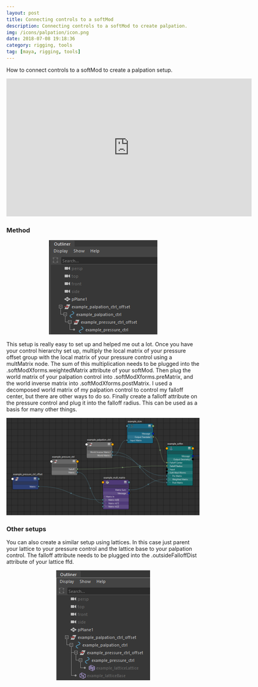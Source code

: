 ```yaml
---
layout: post
title: Connecting controls to a softMod
description: Connecting controls to a softMod to create palpation. 
img: /icons/palpation/icon.png
date: 2018-07-08 19:18:36
category: rigging, tools
tag: [maya, rigging, tools]
---
```

How to connect controls to a softMod to create a palpation setup.
<p align="center"><iframe src="https://player.vimeo.com/video/351012708?color=ff9933&title=0&byline=0&portrait=0" width="640" height="360" frameborder="0" webkitallowfullscreen mozallowfullscreen allowfullscreen></iframe></p>

<h3>Method</h3>
 
<p align="center"><img src="/icons/palpation/palpation_outliner.png"/></p>
<p class="justify"> 
This setup is really easy to set up and helped me out a lot. Once you have your control hierarchy set up, 
multiply the local matrix of your pressure offset group with the local matrix of your pressure control using a multMatrix node.
The sum of this multiplication needs to be plugged into the .softModXforms.weightedMatrix attribute of your softMod. 
Then plug the world matrix of your palpation control into .softModXforms.preMatrix, and the world inverse matrix into .softModXforms.postMatrix.
I used a decomposed world matrix of my palpation control to control my falloff center, but there are other ways to do so.
Finally create a falloff attribute on the pressure control and plug it into the falloff radius. This can be used as a basis for many other things.
</p>
<p align="center"><img src="/icons/palpation/palpation_node_network.png"/></p>

<h3>Other setups</h3>

<p class="justify"> 
You can also create a similar setup using lattices. In this case just parent your lattice to your pressure control 
and the lattice base to your palpation control. The falloff attribute needs to be plugged into the .outsideFalloffDist 
attribute of your lattice ffd.
</p>
<p align="center"><img src="/icons/palpation/palpation_lattice_outliner.png"/></p>


